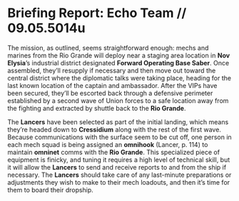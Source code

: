 # Briefing Report: Echo Team // 09.05.5014u
The mission, as outlined, seems straightforward enough: mechs and marines from the Rio Grande will deploy near a staging area location in **Nov Elysia**’s industrial district designated **Forward Operating Base Saber**. Once assembled, they’ll resupply if necessary and then move out toward the central district where the diplomatic talks were taking place, heading for the last known location of the captain and ambassador. After the VIPs have been secured, they’ll be escorted back through a defensive perimeter established by a second wave of Union forces to a safe location away from the fighting and extracted by shuttle back to the **Rio Grande**. 

The **Lancers** have been selected as part of the initial landing, which means they’re headed down to **Cressidium** along with the rest of the first wave. Because communications with the surface seem to be cut off, one person in each mech squad is being assigned an **omnihook** (Lancer, p. 114) to maintain **omninet** comms with the **Rio Grande**. This specialized piece of equipment is finicky, and tuning it requires a high level of technical skill, but it will allow the **Lancers** to send and receive reports to and from the ship if necessary. The **Lancers** should take care of any last-minute preparations or adjustments they wish to make to their mech loadouts, and then it’s time for them to board their dropship.

